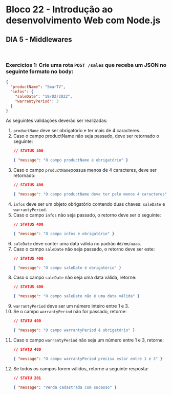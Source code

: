 # **Bloco 22 -** Introdução ao desenvolvimento Web com Node.js

## DIA 5 - Middlewares

&nbsp;

### **Exercícios 1:** Crie uma rota `POST /sales` que receba um JSON no seguinte formato no body:
  ```json
  {
    "productName": "SmarTV",
    "infos": {
      "saleDate": "19/02/2022",
      "warrantyPeriod": 3
    }
  }
  ```

As seguintes validações  deverão ser realizadas:

  1. `productName` deve ser obrigatório e ter mais de 4 caracteres.
  2. Caso o campo productName não seja passado, deve ser retornado o seguinte:
      ```json
      // STATUS 400

      { "message": "O campo productName é obrigatório" }
      ```
  3. Caso o campo `productName`possua menos de 4 caracteres, deve ser retornado:
      ```json
      // STATUS 400

      { "message": "O campo productName deve ter pelo menos 4 caracteres" }
      ```
  4. `infos` deve ser um objeto obrigatório contendo duas chaves: `saleDate` e `warrantyPeriod`.
  5. Caso o campo `infos` não seja passado, o retorno deve ser o seguinte:
      ```json
      // STATUS 400

      { "message": "O campo infos é obrigatório" }
      ```
  6. `saleDate` deve conter uma data válida no padrão `dd/mm/aaaa`.
  7. Caso o campo `saleDate` não seja passado, o retorno deve ser este:
      ```json
      // STATUS 400

      { "message": "O campo saleDate é obrigatório" }
      ```
  8. Caso o campo `saleDate` não seja uma data válida, retorne:
      ```json
      // STATUS 400

      { "message": "O campo saleDate não é uma data válida" }
      ```
  9. `warrantyPeriod` deve ser um número inteiro entre 1 e 3.
  10. Se o campo `warrantyPeriod` não for passado, retorne:
      ```json
      // STATU 400

      { "message": "O campo warrantyPeriod é obrigatório" }
      ```
  11. Caso o campo `warrantyPeriod` não seja um número entre 1 e 3, retorne:
      ```json
      // STATU 400

      { "message": "O campo warrantyPeriod precisa estar entre 1 e 3" }
      ```
  12. Se todos os campos forem válidos, retorne a seguinte resposta:
      ```json
      // STATU 201

      { "message": "Venda cadastrada com sucesso" }
      ```